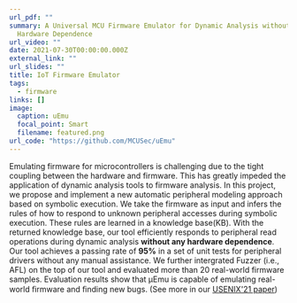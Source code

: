 ```yaml
---
url_pdf: ""
summary: A Universal MCU Firmware Emulator for Dynamic Analysis without Any
  Hardware Dependence
url_video: ""
date: 2021-07-30T00:00:00.000Z
external_link: ""
url_slides: ""
title: IoT Firmware Emulator
tags:
  - firmware
links: []
image:
  caption: uEmu
  focal_point: Smart
  filename: featured.png
url_code: "https://github.com/MCUSec/uEmu"
---
```

Emulating firmware for microcontrollers is challenging due to the tight coupling between the hardware and firmware. This has greatly impeded the application of dynamic analysis tools to firmware analysis. In this project, we propose and implement a new automatic peripheral modeling approach based on symbolic execution. We take the firmware as input and infers the rules of how to respond to unknown peripheral accesses during symbolic execution. These rules are learned in a knowledge base(KB). With the returned knowledge base, our tool efficiently responds to peripheral read operations during dynamic analysis **without any hardware dependence**. Our tool achieves a passing rate of **95%** in a set of unit tests for peripheral drivers without any manual assistance. We further intergrated Fuzzer (i.e., AFL) on the top of our tool and evaluated more than 20 real-world firmware samples. Evaluation results show that µEmu is capable of emulating real-world ﬁrmware and ﬁnding new bugs. (See more in our [USENIX'21 paper](https://www.usenix.org/system/files/sec21_slides_zhou.pdf)) 
